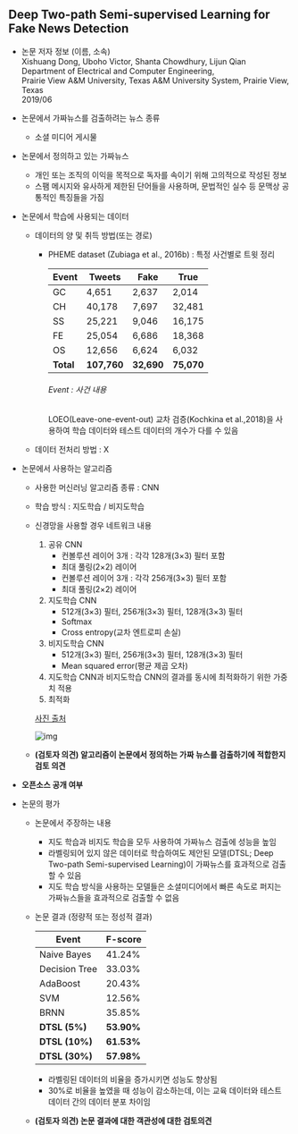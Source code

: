 ## Deep Two-path Semi-supervised Learning for Fake News Detection

* 논문 저자 정보 (이름, 소속)   
Xishuang Dong, Uboho Victor, Shanta Chowdhury, Lijun Qian   
Department of Electrical and Computer Engineering,   
Prairie View A&M University, Texas A&M University System, Prairie View, Texas   
2019/06   

* 논문에서 가짜뉴스를 검출하려는 뉴스 종류
  * 소셜 미디어 게시물

* 논문에서 정의하고 있는 가짜뉴스
  * 개인 또는 조직의 이익을 목적으로 독자를 속이기 위해  고의적으로 작성된 정보
  * 스팸 메시지와 유사하게 제한된 단어들을 사용하며, 문법적인 실수 등 문맥상 공통적인 특징들을 가짐

* 논문에서 학습에 사용되는 데이터
  - 데이터의 양 및 취득 방법(또는 경로)
    - PHEME dataset (Zubiaga et al., 2016b) : 특정 사건별로 트윗 정리
    
      | Event | Tweets | Fake | True |
      |---|---|---|---|
      |GC|4,651|2,637|2,014|
      |CH|40,178|7,697|32,481|
      |SS|25,221|9,046|16,175|
      |FE|25,054|6,686|18,368|
      |OS|12,656|6,624|6,032|
      |**Total**|**107,760**|**32,690**|**75,070**|
      
      ###### Event : 사건 내용
      
      LOEO(Leave-one-event-out) 교차 검증(Kochkina et al.,2018)을 사용하여 학습 데이터와 테스트 데이터의 개수가 다를 수 있음

  - 데이터 전처리 방법 : X
 
* 논문에서 사용하는 알고리즘  
  - 사용한 머신러닝 알고리즘 종류 : CNN
  - 학습 방식 : 지도학습 / 비지도학습
  - 신경망을 사용할 경우 네트워크 내용
    1. 공유 CNN
        - 컨볼루션 레이어 3개 : 각각 128개(3×3) 필터 포함
        - 최대 풀링(2×2) 레이어
        - 컨볼루션 레이어 3개 : 각각 256개(3×3) 필터 포함
        - 최대 풀링(2×2) 레이어
    2. 지도학습 CNN
        - 512개(3×3) 필터, 256개(3×3) 필터, 128개(3×3) 필터
        - Softmax
        - Cross entropy(교차 엔트로피 손실)
    3. 비지도학습 CNN
        - 512개(3×3) 필터, 256개(3×3) 필터, 128개(3×3) 필터
        - Mean squared error(평균 제곱 오차)
    4. 지도학습 CNN과 비지도학습 CNN의 결과를 동시에 최적화하기 위한 가중치 적용
    5. 최적화
    
    [사진 출처](https://www.researchgate.net/figure/Framework-of-deep-two-path-semi-supervised-learning-DTSL-Samples-x-i-are-inputs_fig1_333773193)
    
    ![img](https://www.researchgate.net/profile/Uboho_Victor2/publication/333773193/figure/fig1/AS:769538295603204@1560483635675/Framework-of-deep-two-path-semi-supervised-learning-DTSL-Samples-x-i-are-inputs.png "구조")
    
    

  - **(검토자 의견) 알고리즘이 논문에서 정의하는 가짜 뉴스를 검출하기에 적합한지 검토 의견** 

* **오픈소스 공개 여부** 

* 논문의 평가
  - 논문에서 주장하는 내용 
    - 지도 학습과 비지도 학습을 모두 사용하여 가짜뉴스 검출에 성능을 높임
    - 라벨링되어 있지 않은 데이터로 학습하여도 제안된 모델(DTSL; Deep Two-path Semi-supervised Learning)이 가짜뉴스를 효과적으로 검출할 수 있음
    - 지도 학습 방식을 사용하는 모델들은 소셜미디어에서 빠른 속도로 퍼지는 가짜뉴스들을 효과적으로 검출할 수 없음
  - 논문 결과 (정량적 또는 정성적 결과)
  
      | Event | F-score |
      |---|---|
      |Naive Bayes|41.24%|
      |Decision Tree|33.03%|
      |AdaBoost|20.43%|
      |SVM|12.56%|
      |BRNN|35.85%|
      |**DTSL (5%)**|**53.90%**|
      |**DTSL (10%)**|**61.53%**|
      |**DTSL (30%)**|**57.98%**|
      
      - 라벨링된 데이터의 비율을 증가시키면 성능도 향상됨
      - 30%로 비율을 높였을 때 성능이 감소하는데, 이는 교육 데이터와 테스트 데이터 간의 데이터 분포 차이임

  - **(검토자 의견) 논문 결과에 대한 객관성에 대한 검토의견** 


